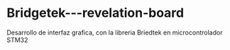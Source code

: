 # Bridgetek---revelation-board
Desarrollo de interfaz grafica, con la libreria Briedtek en microcontrolador STM32
